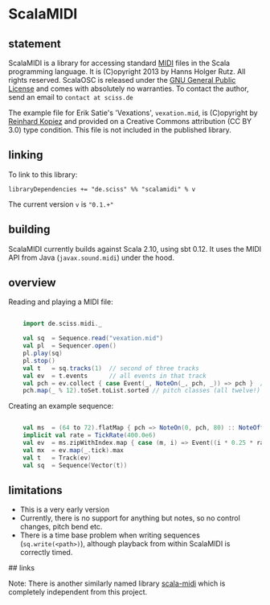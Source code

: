 # ScalaMIDI

## statement

ScalaMIDI is a library for accessing standard [MIDI](http://www.midi.org/) files in the Scala programming language. It is (C)opyright 2013 by Hanns Holger Rutz. All rights reserved. ScalaOSC is released under the [GNU General Public License](https://raw.github.com/Sciss/ScalaMIDI/master/LICENSE) and comes with absolutely no warranties. To contact the author, send an email to `contact at sciss.de`

The example file for Erik Satie's 'Vexations', `vexation.mid`, is (C)opyright by [Reinhard Kopiez](http://musicweb.hmt-hannover.de/satie/) and provided on a Creative Commons attribution (CC BY 3.0) type condition. This file is not included in the published library.

## linking

To link to this library:

    libraryDependencies += "de.sciss" %% "scalamidi" % v

The current version `v` is `"0.1.+"`

## building

ScalaMIDI currently builds against Scala 2.10, using sbt 0.12. It uses the MIDI API from Java (`javax.sound.midi`) under the hood.

## overview

Reading and playing a MIDI file:

```scala

    import de.sciss.midi._

    val sq  = Sequence.read("vexation.mid")
    val pl  = Sequencer.open()
    pl.play(sq)
    pl.stop()
    val t   = sq.tracks(1)  // second of three tracks
    val ev  = t.events      // all events in that track
    val pch = ev.collect { case Event(_, NoteOn(_, pch, _)) => pch }  // pitches
    pch.map(_ % 12).toSet.toList.sorted // pitch classes (all twelve!)
```

Creating an example sequence:

```scala

    val ms  = (64 to 72).flatMap { pch => NoteOn(0, pch, 80) :: NoteOff(0, pch, 0) :: Nil }
    implicit val rate = TickRate(400.0e6)
    val ev  = ms.zipWithIndex.map { case (m, i) => Event((i * 0.25 * rate.value).toLong, m) }
    val mx  = ev.map(_.tick).max
    val t   = Track(ev)
    val sq  = Sequence(Vector(t))
```

## limitations

- This is a very early version
- Currently, there is no support for anything but notes, so no control changes, pitch bend etc.
- There is a time base problem when writing sequences (`sq.write(<path>)`), although playback from within ScalaMIDI is correctly timed.

## links

Note: There is another similarly named library [scala-midi](http://code.google.com/p/scala-midi/) which is completely independent from this project.